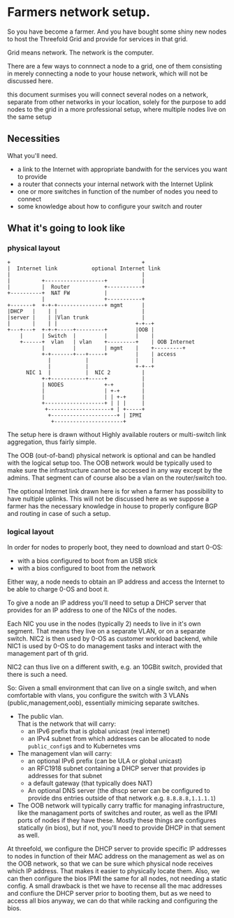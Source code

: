 # Farmers network setup.

So you have become a farmer. And you have bought some shiny new nodes to host the Threefold Grid and provide for services in that grid.

Grid means network. The network is the computer. 

There are a few ways to connnect a node to a grid, one of them consisting in merely connecting a node to your house network, which will not be discussed here.

this document surmises you will connect several nodes on a network, separate from other networks in your location, solely for the purpose to add nodes to the grid in a more professional setup, where multiple nodes live on the same setup

## Necessities

What you'll need.

  - a link to the Internet with appropriate bandwith for the services you want to provide
  - a router that connects your internal network with the Internet Uplink
  - one or more switches in function of the number of nodes you need to connect
  - some knowledge about how to configure your switch and router

## What it's going to look like

### physical layout

```
+                                          +
|  Internet link           optional Internet link
|                                          |
|          +-------------------+           |
|          |  Router           +-----------+
+----------+  NAT FW           |
           |                   +-----------+
+-------+  +-+-+---------------+ mgmt      |
|DHCP   |    | |                           |
|server |    | |Vlan trunk                 |
|       |    | |                         +-+--+
+---+---+  +-+-+-----+---------+         |OOB |
    |      | Switch  |         |         |    |
    +------+  vlan   | vlan    +---------+    | OOB Internet
           |         |         | mgmt    |    +---------+
           +-+-------+---+-----+         |    | access
             |           |               |    |
             |           |               +-+--+
      NIC 1  |           |  NIC 2          |
           +-+-----------+-----+           |
           | NODES             +-+         |
           |                   | +-+       |
           |                   | | +-+     |
           +-------------------+ | | |     |
            +--------------------+ | +-----+
             +---------------------+ | IPMI
              +----------------------+

```
The setup here is drawn without Highly available routers or multi-switch link aggregation, thus fairly simple.  

The OOB (out-of-band) physical network is optional and can be handled with the logical setup too. The OOB network would be typically used to make sure the infrastructure cannot be accessed in any way except by the admins. That segment can of course also be a vlan on the router/switch too.  

The optional Internet link drawn here is for when a farmer has possibility to have nultiple uplinks. This will not be discussed here as we suppose a farmer has the necessary knowledge in house to properly configure BGP and routing in case of such a setup.

### logical layout

In order for nodes to properly boot, they need to download and start 0-OS: 
  - with a bios configured to boot from an USB stick
  - with a bios configured to boot from the network

Either way, a node needs to obtain an IP address and access the Internet to be able to charge 0-OS and boot it.

To give a node an IP address you'll need to setup a DHCP server that provides for an IP address to one of the NICs of the nodes.

Each NIC you use in the nodes (typically 2) needs to live in it's own segment. That means they live on a separate VLAN, or on a separate switch. NIC2 is then used by 0-OS as customer workload backend, while NIC1 is used by 0-OS to do management tasks and interact with the management part of th grid.

NIC2 can thus live on a different swith, e.g. an 10GBit switch, provided that there is such a need.

So: Given a small environment that can live on a single switch, and when comfortable with vlans, you configure the switch with 3 VLANs (public,management,oob), essentially mimicing separate switches.

  - The public vlan.  
  That is the network that will carry:
    - an IPv6 prefix that is global unicast (real internet)
    - an IPv4 subnet from which addresses can be allocated to node `public_config`s and to Kubernetes vms
  - The management vlan will carry:
    - an optional IPv6 prefix (can be ULA or global unicast)
    - an RFC1918 subnet containing a DHCP server that provides ip addresses for that subnet
    - a default gateway (that typically does NAT)
    - An optional DNS server (the dhscp server can be configured to provide dns entries outside of that network e.g. `8.8.8.8,1.1.1.1`)
  - The OOB network will typically carry traffic for managing infrastructure, like the managament ports of switches and router, as well as the IPMI ports of nodes if they have these. Mostly these things are configures statically (in bios), but if not, you'll need to provide DHCP in that sement as well.

At threefold, we configure the DHCP server to provide specific IP addresses to nodes in function of their MAC address on the management as wel as on the OOB network, so that we can be sure which physical node receives which IP address. That makes it easier to physically locate them. Also, we can then configure the bios IPMI the same for all nodes, not needing a static config. A small drawback is thet we have to recense all the mac addresses and confiure the DHCP server prior to booting them, but as we need to access all bios anyway, we can do that while racking and configuring the bios.

